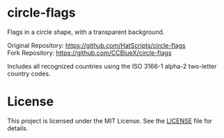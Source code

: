# circle-flags

Flags in a circle shape, with a transparent background.

Original Repository: https://github.com/HatScripts/circle-flags \
Fork Repository: https://github.com/CCBlueX/circle-flags

Includes all recognized countries using the ISO 3166-1 alpha-2 two-letter country codes.

# License
This project is licensed under the MIT License. See the [LICENSE](LICENSE.md) file for details.
